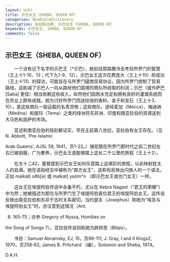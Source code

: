 ```yaml
---
layout: wiki
title: 示巴女王（SHEBA, QUEEN OF）
categories: NewBibleDictionary
description: 圣经新词典: 示巴女王（SHEBA, QUEEN OF）
keywords: 示巴女王, SHEBA, QUEEN OF
comments: false
---
```


## 示巴女王（SHEBA, QUEEN OF）

　　一个没有记下名字的示巴王（*示巴），她前往耶路撒冷去考验所罗门的智慧（王上十1-10、13；代下九1-9、12）。示巴女王这次花费庞大（王上十10）却成功（王上十13）的探访，可能旨在与所罗门磋商贸易协议，因为所罗门控制了贸易路线，这削减了示巴人一向从路经他们国境的商队所收取的利润；示巴（或作萨巴 [Saba] 更佳）相当依赖这些收入，纵然他们因雨水充足和拥有良好的灌溉系统而在农业上颇有成就。她为讨好所罗门而送给他的香料、金子和宝石（王上十3、10），是这些商队一般运载的名贵货物；这些商队，途经麦加（Mecca）、梅迪纳（Medina）和提玛（Tema）之类的绿洲将东非洲、印度和南亚拉伯的资源送到大马色和迦萨的市场。

　　亚述和南亚拉伯的铭刻都证实，早在主前第八世纪，亚拉伯有女王存在。（见 N. Abbott, 'Pre-Islamic

Arab Queens', AJSL 58, 1941，页1-22。）骆驼既在所罗门那时代之前二世纪左右已被驯服，广为豢养，示巴女王遂能够踏上这长二千公里的旅程（王上十2）。

　　在太十二42，基督提到示巴女王如何乐意踏上这艰巨的旅程，以此映射犹太人的自满。她在该段经文中被称为“南方女王”，这称衔反映出闪族人的一个语法，正如 malkat[ s#b[a{ 或 malkat[ ya{mi^n （即示巴女王或也门女王）一样。

　　这女王在埃提阿伯传说中永垂不朽，尤以在 Kebra Nagast（“君王的荣耀”）中为然；她被描述为那位与所罗门生了埃提阿伯首位君王的埃提阿伯女王。这传说反映出南亚拉伯和东非于古时关系密切，当约瑟夫（Josephus）称她为“埃及与埃提阿伯女王”时，亦注意到这情况（Ant.

8. 165-75；亦参 Gregory of Nyssa, Homilies on

the Song of Songs 7）。亚拉伯传说则称她为辟娇思（Bilqis）。

　　书目：Samuel Abramsky, EJ, 15，页96-111; J. Gray, I and II Kings2, 1970，页258-62; James B. Pritchard （编），Solomon and Sheba, 1974。

D.A.H.








